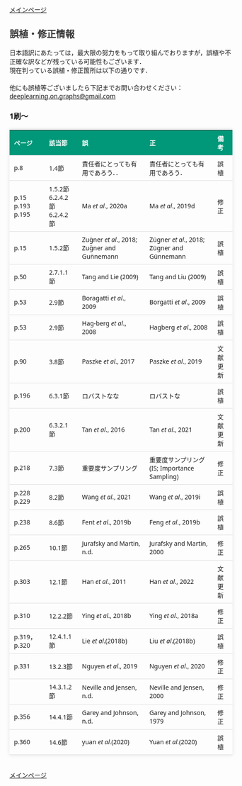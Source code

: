 <html lang="ja">
<head>
<meta charset="UTF-8">
<style>
    body {
        font-family: 'Verdana', 'Segoe UI', Tahoma, Geneva, Verdana, sans-serif;
    }
    h2 {
        color: #333;
    }
    table {
        width: 100%;
        max-width: 100%;
        border-collapse: collapse;
        margin-top: 20px; 
        box-shadow: 0 0 10px rgba(0, 0, 0, 0.1);
    }
    th, td {
        padding: 8px 10px;
        text-align: left;
        border-bottom: 1px solid #ddd;
        font-size: 14px;
    }
    th {
        background-color: #009879;
        color: #ffffff;
    }
    tr:hover {
        background-color: #f5f5f5;
    }
    </style>
</head>
<title>誤植情報</title>
<body>
  
<a href="./">メインページ</a>

<h2>誤植・修正情報</h2>
日本語訳にあたっては，最大限の努力をもって取り組んでおりますが，誤植や不正確な訳などが残っている可能性もございます．
<br>
現在判っている誤植・修正箇所は以下の通りです．
<br><br>
他にも誤植等ございましたら下記までお問い合わせください：<br>
<a href="mailto:deeplearning.on.graphs@gmail.com?subject=誤植報告&body=「グラフ深層学習」担当者%0D%0A%0D%0A■ページ番号：p.◯◯%0D%0A■誤：%0D%0A✗✗✗✗✗✗%0D%0A%0D%0A■正（わかれば）：%0D%0A◯◯◯◯◯%0D%0A%0D%0A■備考：%0D%0A%0D%0A※訳者より%0D%0Aこの度はご迷惑をおかけしてすみません．%0D%0A本メールへの返信はいたしません．内容を吟味し次版への対応を検討いたします．">deeplearning.on.graphs@gmail.com</a>

<h3>1刷〜</h3>

<table>
    <thead>
        <tr>
            <th>ページ</th>
            <th>該当節</th>
            <th>誤</th>
            <th>正</th>
            <th>備考</th>
        </tr>
    </thead>
    <tbody>
        <tr>
            <td>p.8</td>
            <td>1.4節</td>
            <td>責任者にとっても有用であろう．．</td>
            <td>責任者にとっても有用であろう．</td>
            <td>誤植</td>
        </tr>
        <tr>
            <td>p.15<br>p.193<br>p.195</td>
            <td>1.5.2節<br>6.2.4.2節<br>6.2.4.2節</td>
            <td>Ma <em>et al</em>., 2020a</td>
            <td>Ma <em>et al</em>., 2019d</td>
            <td>修正</td>
        </tr>
        <tr>
            <td>p.15</td>
            <td>1.5.2節</td>
            <td>Zug̈ner <em>et al</em>., 2018; Zug̈ner and Gun̈nemann</td>
            <td>Zügner <em>et al</em>., 2018; Zügner and Günnemann</td>
            <td>誤植</td>
        </tr>
        <tr>
            <td>p.50</td>
            <td>2.7.1.1節</td>
            <td>Tang and Lie (2009)</td>
            <td>Tang and Liu (2009)</td>
            <td>誤植</td>
        </tr>
        <tr>
            <td>p.53</td>
            <td>2.9節</td>
            <td>Boragatti <em>et al</em>., 2009</td>
            <td>Borgatti <em>et al</em>., 2009</td>
            <td>誤植</td>
        </tr>
        <tr>
            <td>p.53</td>
            <td>2.9節</td>
            <td>Hag-berg <em>et al</em>., 2008</td>
            <td>Hagberg <em>et al</em>., 2008</td>
            <td>誤植</td>
        </tr>
        <tr>
            <td>p.90</td>
            <td>3.8節</td>
            <td>Paszke <em>et al</em>., 2017</td>
            <td>Paszke <em>et al</em>., 2019</td>
            <td>文献更新</td>
        </tr>
        <tr>
            <td>p.196</td>
            <td>6.3.1節</td>
            <td>ロバストなな</td>
            <td>ロバストな</td>
            <td>誤植</td>
        </tr>
        <tr>
            <td>p.200</td>
            <td>6.3.2.1節</td>
            <td>Tan <em>et al</em>., 2016</td>
            <td>Tan <em>et al</em>., 2021</td>
            <td>文献更新</td>
        </tr>
        <tr>
            <td>p.218</td>
            <td>7.3節</td>
            <td>重要度サンプリング</td>
            <td>重要度サンプリング(IS; Importance Sampling)</td>
            <td>修正</td>
        </tr>
        <tr>
            <td>p.228<br>p.229</td>
            <td>8.2節</td>
            <td>Wang <em>et al</em>., 2021</td>
            <td>Wang <em>et al</em>., 2019i</td>
            <td>誤植</td>
        </tr>
        <tr>
            <td>p.238</td>
            <td>8.6節</td>
            <td>Fent <em>et al</em>., 2019b</td>
            <td>Feng <em>et al</em>., 2019b</td>
            <td>誤植</td>
        </tr>
        <tr>
            <td>p.265</td>
            <td>10.1節</td>
            <td>Jurafsky and Martin, n.d.</td>
            <td>Jurafsky and Martin, 2000</td>
            <td>修正</td>
        </tr>
        <tr>
            <td>p.303</td>
            <td>12.1節</td>
            <td>Han <em>et al</em>., 2011</td>
            <td>Han <em>et al</em>., 2022</td>
            <td>文献更新</td>
        </tr>
        <tr>
            <td>p.310</td>
            <td>12.2.2節</td>
            <td>Ying <em>et al</em>., 2018b</td>
            <td>Ying <em>et al</em>., 2018a</td>
            <td>修正</td>
        </tr>
        <tr>
            <td>p.319，p.320</td>
            <td>12.4.1.1節</td>
            <td>Lie <em>et al</em>.(2018b)</td>
            <td>Liu <em>et al</em>.(2018b)</td>
            <td>誤植</td>
        </tr>
        <tr>
            <td>p.331</td>
            <td>13.2.3節</td>
            <td>Nguyen <em>et al</em>., 2019</td>
            <td>Nguyen <em>et al</em>., 2020</td>
            <td>修正</td>
        </tr>
        <tr>
            <td></td>
            <td>14.3.1.2節</td>
            <td>Neville and Jensen, n.d.</td>
            <td>Neville and Jensen, 2000</td>
            <td>修正</td>
        </tr>
        <tr>
            <td>p.356</td>
            <td>14.4.1節</td>
            <td>Garey and Johnson, n.d.</td>
            <td>Garey and Johnson, 1979</td>
            <td>修正</td>
        </tr>
        <tr>
            <td>p.360</td>
            <td>14.6節</td>
            <td>yuan <em>et al</em>.(2020)</td>
            <td>Yuan <em>et al</em>.(2020)</td>
            <td>誤植</td>
        </tr>
    </tbody>
</table>
<br>
<a href="./">メインページ</a>
</body>
</html>
